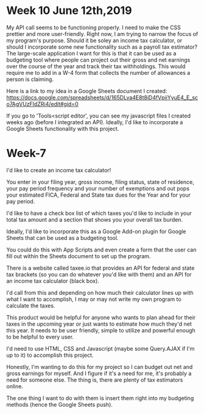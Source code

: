 # Week 10 June 12th,2019

My API call seems to be functioning properly. I need to make the CSS prettier and more user-friendly. Right now, I am trying to narrow the focus of my program's purpose. Should it be soley an income tax calculator, or should I incorporate some new functionality such as a payroll tax estimator? The large-scale application I want for this is that it can be used as a budgeting tool where people can project out their gross and net earnings over the course of the year and track their tax withholdings. This would require me to add in a W-4 form that collects the number of allowances a person is claiming. 

Here is a link to my idea in a Google Sheets document I created: https://docs.google.com/spreadsheets/d/165DLva4E8t8iD4fVpiiYyuE4_E_sco7AgVUzFIdZRi4/edit#gid=0

If you go to 'Tools<script editor', you can see my javascript files I created weeks ago (before I integrated an API). Ideally, I'd like to incorporate a Google Sheets functionality with this project.



# Week-7


I'd like to create an income tax calculator! 

You enter in your filing year, gross income, filing status, state of residence, 
your pay period frequency and your number of exemptions and out pops your estimated FICA, 
Federal and State tax dues for the Year and for your pay period. 

I'd like to have a check box list of which taxes you'd like to include in your total 
tax amount and a section that shows you your overall tax burden. 

Ideally, I'd like to incorporate this as a Google Add-on plugin for Google Sheets that can be 
used as a budgeting tool. 

You could do this with App Scripts and even create a form that the user can fill out within 
the Sheets document to set up the program. 

There is a website called taxee.io that provides an API for federal and state tax brackets 
(so you can do whatever you'd like with them) and an API for an income tax calculator (black box). 

I'd call from this and depending on how much their calculator lines up with what I want to accomplish, 
I may or may not write my own program to calculate the taxes. 

This product would be helpful for anyone who wants to plan ahead for their taxes in the upcoming year or 
just wants to estimate how much they'd net this year. It needs to be user friendly, simple to utilize and 
powerful enough to be helpful to every user. 

I'd need to use HTML, CSS and Javascript (maybe some Query.AJAX if I'm up to it) to accomplish this project. 

Honestly, I'm wanting to do this for my project so I can budget out net and gross earnings for myself.
And I figure if it's a need for me, it's probably a need for someone else. The thing is, there are plenty 
of tax estimators online. 

The one thing I want to do with them is insert them right into my budgeting methods (hence the Google Sheets push).
